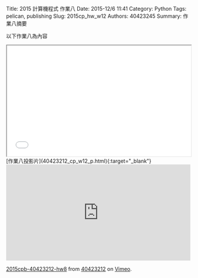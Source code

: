 Title: 2015 計算機程式 作業八
Date: 2015-12/6 11:41
Category: Python
Tags: pelican, publishing
Slug: 2015cp_hw_w12
Authors: 40423245
Summary: 作業八摘要

以下作業八為內容

<iframe src="40423212_cp_w12_p.html" width="500" height="300"></iframe>
[作業八投影片](40423212_cp_w12_p.html){:target="_blank"}

<iframe src="https://player.vimeo.com/video/147931789" width="500" height="260" frameborder="0" webkitallowfullscreen mozallowfullscreen allowfullscreen></iframe> <p><a href="https://vimeo.com/147931789">2015cpb-40423212-hw8</a> from <a href="https://vimeo.com/user45523667">40423212</a> on <a href="https://vimeo.com">Vimeo</a>.</p>